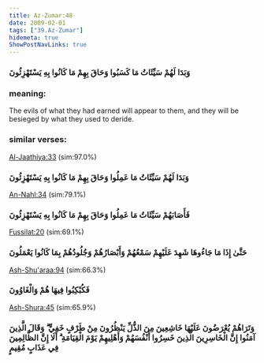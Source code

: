 ```yaml
---
title: Az-Zumar:48
date: 2009-02-01
tags: ["39.Az-Zumar"]
hidemeta: true 
ShowPostNavLinks: true 
---
```

### وَبَدَا لَهُمْ سَيِّئَاتُ مَا كَسَبُوا وَحَاقَ بِهِمْ مَا كَانُوا بِهِ يَسْتَهْزِئُونَ
### meaning: 
The evils of what they had earned will appear to them, and they will be besieged by what they used to deride.
### similar verses: 

[Al-Jaathiya:33](/45/33) (sim:97.0%)

### وَبَدَا لَهُمْ سَيِّئَاتُ مَا عَمِلُوا وَحَاقَ بِهِمْ مَا كَانُوا بِهِ يَسْتَهْزِئُونَ

[An-Nahl:34](/16/34) (sim:79.1%)

### فَأَصَابَهُمْ سَيِّئَاتُ مَا عَمِلُوا وَحَاقَ بِهِمْ مَا كَانُوا بِهِ يَسْتَهْزِئُونَ

[Fussilat:20](/41/20) (sim:69.1%)

### حَتَّىٰ إِذَا مَا جَاءُوهَا شَهِدَ عَلَيْهِمْ سَمْعُهُمْ وَأَبْصَارُهُمْ وَجُلُودُهُمْ بِمَا كَانُوا يَعْمَلُونَ

[Ash-Shu'araa:94](/26/94) (sim:66.3%)

### فَكُبْكِبُوا فِيهَا هُمْ وَالْغَاوُونَ

[Ash-Shura:45](/42/45) (sim:65.9%)

### وَتَرَاهُمْ يُعْرَضُونَ عَلَيْهَا خَاشِعِينَ مِنَ الذُّلِّ يَنْظُرُونَ مِنْ طَرْفٍ خَفِيٍّ ۗ وَقَالَ الَّذِينَ آمَنُوا إِنَّ الْخَاسِرِينَ الَّذِينَ خَسِرُوا أَنْفُسَهُمْ وَأَهْلِيهِمْ يَوْمَ الْقِيَامَةِ ۗ أَلَا إِنَّ الظَّالِمِينَ فِي عَذَابٍ مُقِيمٍ
